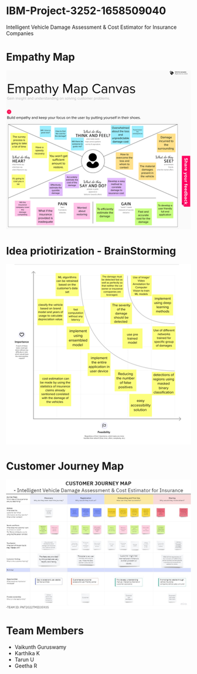 # IBM-Project-3252-1658509040
Intelligent Vehicle Damage Assessment &amp; Cost Estimator for Insurance Companies


# Empathy Map
![Block_Diagram](https://github.com/IBM-EPBL/IBM-Project-3252-1658509040/blob/main/empathy%20map%20for%20Intelligent%20Vehicle%20Damage%20Assessment%20and%20Cost%20Estimator%20for%20Insurance%20Companies.png)


# Idea priotirization - BrainStorming 
![image_mural](https://github.com/IBM-EPBL/IBM-Project-3252-1658509040/blob/main/idea%20prioritization%20Intelligent%20Vehicle%20Damage%20Assessment%20and%20Cost%20Estimator%20for%20Insurance%20Companies.png)

# Customer Journey Map
![cjm](https://github.com/IBM-EPBL/IBM-Project-3252-1658509040/blob/main/Customer%20Journey%20Map-Intelligent%20Vehicle%20Damage%20Assessment%20and%20Cost%20Estimator%20for%20Insurance%20Companies.jpeg)

# Team Members
- Vaikunth Guruswamy
- Karthika K
- Tarun U
- Geetha R
